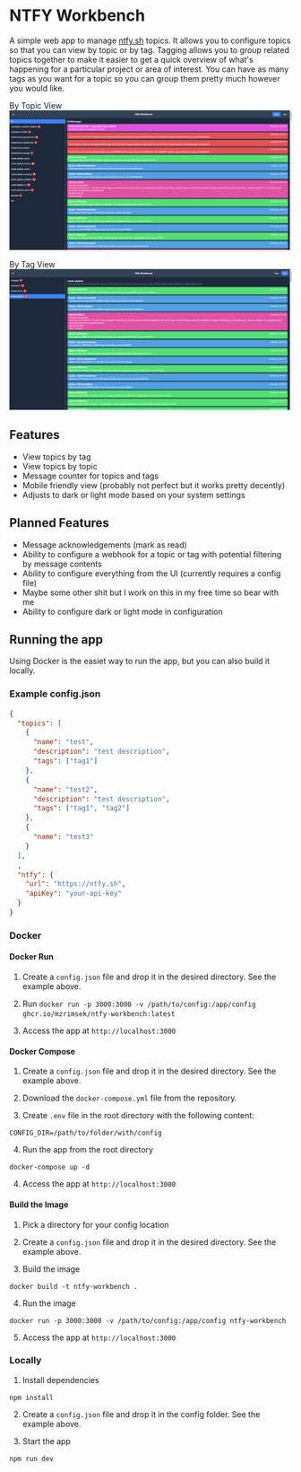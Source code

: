 # NTFY Workbench

A simple web app to manage [ntfy.sh](https://ntfy.sh) topics. It allows you to configure topics so that you can view by topic or by tag. Tagging allows you to group related topics together to make it easier to get a quick overview of what's happening for a particular project or area of interest. You can have as many tags as you want for a topic so you can group them pretty much however you would like.

By Topic View
![By Topic View](./docs/messages-by-topic.png)

By Tag View
![By Tag View](./docs/messages-by-tag.png)

## Features

- View topics by tag
- View topics by topic
- Message counter for topics and tags
- Mobile friendly view (probably not perfect but it works pretty decently)
- Adjusts to dark or light mode based on your system settings

## Planned Features

- Message acknowledgements (mark as read)
- Ability to configure a webhook for a topic or tag with potential filtering by message contents
- Ability to configure everything from the UI (currently requires a config file)
- Maybe some other shit but I work on this in my free time so bear with me
- Ability to configure dark or light mode in configuration

## Running the app

Using Docker is the easiet way to run the app, but you can also build it locally.

### Example config.json

```json
{
  "topics": [
    {
      "name": "test",
      "description": "test description",
      "tags": ["tag1"]
    },
    {
      "name": "test2",
      "description": "test description",
      "tags": ["tag1", "tag2"]
    },
    {
      "name": "test3"
    }
  ],
  ,
  "ntfy": {
    "url": "https://ntfy.sh",
    "apiKey": "your-api-key"
  }
}
```

### Docker

#### Docker Run

1. Create a `config.json` file and drop it in the desired directory. See the example above.

2. Run `docker run -p 3000:3000 -v /path/to/config:/app/config ghcr.io/mzrimsek/ntfy-workbench:latest`

3. Access the app at `http://localhost:3000`

#### Docker Compose

1. Create a `config.json` file and drop it in the desired directory. See the example above.

2. Download the `docker-compose.yml` file from the repository.

3. Create `.env` file in the root directory with the following content:

```shell
CONFIG_DIR=/path/to/folder/with/config
```

4. Run the app from the root directory

```shell
docker-compose up -d
```

4. Access the app at `http://localhost:3000`

#### Build the Image

1. Pick a directory for your config location

2. Create a `config.json` file and drop it in the desired directory. See the example above.

3. Build the image

```shell
docker build -t ntfy-workbench .
```

4. Run the image

```shell
docker run -p 3000:3000 -v /path/to/config:/app/config ntfy-workbench
```

5. Access the app at `http://localhost:3000`

### Locally

1. Install dependencies

```shell
npm install
```

2. Create a `config.json` file and drop it in the config folder. See the example above.

3. Start the app

```shell
npm run dev
```
